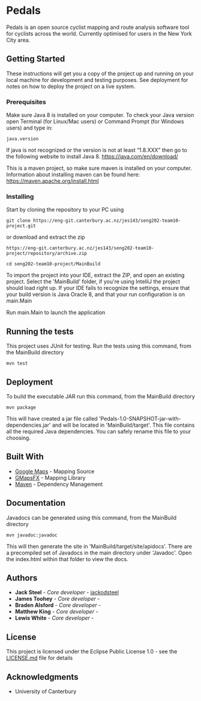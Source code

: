 # Pedals

Pedals is an open source cyclist mapping and route analysis software tool for cyclists across the world. Currently optimised for users in the New York City area.

## Getting Started

These instructions will get you a copy of the project up and running on your local machine for development and testing purposes. See deployment for notes on how to deploy the project on a live system.

### Prerequisites

Make sure Java 8 is installed on your computer. To check your Java version open Terminal (for Linux/Mac users) or Command Prompt (for Windows users) and type in:
```
java.version
```
If java is not recognized or the version is not at least “1.8.XXX” then go to the following website to install Java 8.
https://java.com/en/download/

This is a maven project, so make sure maven is installed on your
computer. Information about installing maven can be found here:
https://maven.apache.org/install.html


### Installing

Start by cloning the repository to your PC using

```
git clone https://eng-git.canterbury.ac.nz/jes143/seng202-team10-project.git
```
or download and extract the zip
```
https://eng-git.canterbury.ac.nz/jes143/seng202-team10-project/repository/archive.zip
```
```
cd seng202-team10-project/MainBuild
```


To import the project into your IDE, extract the ZIP, and open an existing project.
Select the 'MainBuild' folder, if you're using IntelliJ the project should load right up.
If your IDE fails to recognize the settings, ensure that your build version is Java Oracle 8, and that your run configuration is on main.Main


Run main.Main to launch the application

## Running the tests

This project uses JUnit for testing. Run the tests using this command, from the MainBuild directory

```
mvn test
```

## Deployment

To build the executable JAR run this command, from the MainBuild directory
```
mvn package
```
This will have created a jar file called 
'Pedals-1.0-SNAPSHOT-jar-with-dependencies.jar' and will be located in 
'MainBuild/target'. This file contains all the required Java dependencies. You can safely rename this file to your choosing.

## Built With

* [Google Maps](https://developers.google.com/maps/web/) - Mapping Source
* [GMapsFX](https://github.com/rterp/GMapsFX/) - Mapping Library
* [Maven](https://maven.apache.org/) - Dependency Management

## Documentation

Javadocs can be generated using this command, from the MainBuild directory
```
mvn javadoc:javadoc
```
This will then generate the site in 'MainBuild/target/site/apidocs'.
There are a precompiled set of Javadocs in the main directory under 'Javadoc'. Open the index.html within that folder to view the docs.

## Authors

* **Jack Steel** - *Core developer* - [jackodsteel](http://github.com/jackodsteel)
* **James Toohey** - *Core developer* - []()
* **Braden Alsford** - *Core developer* - []()
* **Matthew King** - *Core developer* - []()
* **Lewis White** - *Core developer* - []()

## License

This project is licensed under the Eclipse Public License 1.0 - see the [LICENSE.md](LICENCE.md) file for details

## Acknowledgments

* University of Canterbury
